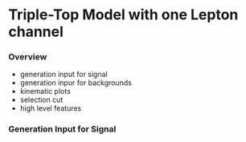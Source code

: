 # Triple-Top Model with one Lepton channel

### Overview
 - generation input for signal
 - generation inpur for backgrounds
 - kinematic plots
 - selection cut
 - high level features
 
### Generation Input for Signal
